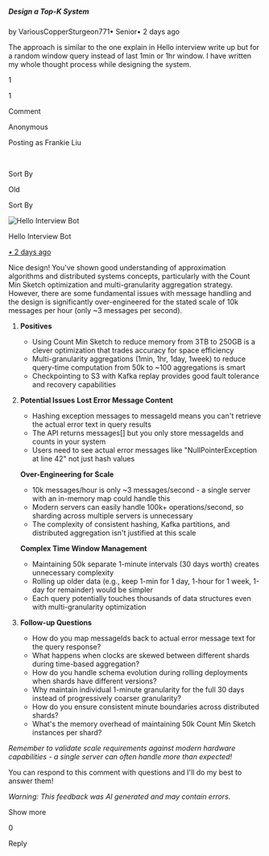 ##### Design a Top-K System

by VariousCopperSturgeon771• Senior• 2 days ago

The approach is similar to the one explain in Hello interview write up but for a random window query instead of last 1min or 1hr window. I have written my whole thought process while designing the system.

1

1

Comment

Anonymous

Posting as Frankie Liu

​

Sort By

Old

Sort By

![Hello Interview Bot](https://hellointerview-files.s3.us-west-2.amazonaws.com/public-media/hilogo.jpg)

Hello Interview Bot

[• 2 days ago](https://www.hellointerview.com/community/submissions/cmepzmdc400kvad07pgmhw4u0#comment-cmepzmz48002xad3b32d7y47b)

Nice design! You've shown good understanding of approximation algorithms and distributed systems concepts, particularly with the Count Min Sketch optimization and multi-granularity aggregation strategy. However, there are some fundamental issues with message handling and the design is significantly over-engineered for the stated scale of 10k messages per hour (only ~3 messages per second).

1.  **Positives**
    
    -   Using Count Min Sketch to reduce memory from 3TB to 250GB is a clever optimization that trades accuracy for space efficiency
    -   Multi-granularity aggregations (1min, 1hr, 1day, 1week) to reduce query-time computation from 50k to ~100 aggregations is smart
    -   Checkpointing to S3 with Kafka replay provides good fault tolerance and recovery capabilities
2.  **Potential Issues** **Lost Error Message Content**
    
    -   Hashing exception messages to messageId means you can't retrieve the actual error text in query results
    -   The API returns messages\[\] but you only store messageIds and counts in your system
    -   Users need to see actual error messages like "NullPointerException at line 42" not just hash values
    
    **Over-Engineering for Scale**
    
    -   10k messages/hour is only ~3 messages/second - a single server with an in-memory map could handle this
    -   Modern servers can easily handle 100k+ operations/second, so sharding across multiple servers is unnecessary
    -   The complexity of consistent hashing, Kafka partitions, and distributed aggregation isn't justified at this scale
    
    **Complex Time Window Management**
    
    -   Maintaining 50k separate 1-minute intervals (30 days worth) creates unnecessary complexity
    -   Rolling up older data (e.g., keep 1-min for 1 day, 1-hour for 1 week, 1-day for remainder) would be simpler
    -   Each query potentially touches thousands of data structures even with multi-granularity optimization
3.  **Follow-up Questions**
    
    -   How do you map messageIds back to actual error message text for the query response?
    -   What happens when clocks are skewed between different shards during time-based aggregation?
    -   How do you handle schema evolution during rolling deployments when shards have different versions?
    -   Why maintain individual 1-minute granularity for the full 30 days instead of progressively coarser granularity?
    -   How do you ensure consistent minute boundaries across distributed shards?
    -   What's the memory overhead of maintaining 50k Count Min Sketch instances per shard?

_Remember to validate scale requirements against modern hardware capabilities - a single server can often handle more than expected!_

You can respond to this comment with questions and I'll do my best to answer them!

_Warning: This feedback was AI generated and may contain errors._

Show more

0

Reply